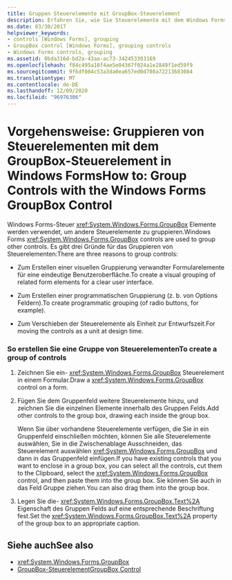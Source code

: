 ```yaml
---
title: Gruppen Steuerelemente mit GroupBox-Steuerelement
description: Erfahren Sie, wie Sie Steuerelemente mit dem Windows Forms GroupBox-Steuerelement gruppieren, sodass Sie eine visuelle Gruppierung verwandter Elemente erstellen können.
ms.date: 03/30/2017
helpviewer_keywords:
- controls [Windows Forms], grouping
- GroupBox control [Windows Forms], grouping controls
- Windows Forms controls, grouping
ms.assetid: 0bda316d-bd2a-43aa-ac73-342453303169
ms.openlocfilehash: f84c495a18f4ae5e04367f024a1e2849f1ed59f9
ms.sourcegitcommit: 9f6df084c53a3da0ea657ed0d708a72213683084
ms.translationtype: MT
ms.contentlocale: de-DE
ms.lasthandoff: 12/09/2020
ms.locfileid: "96976306"
---
```

# <a name="how-to-group-controls-with-the-windows-forms-groupbox-control"></a><span data-ttu-id="1cef4-103">Vorgehensweise: Gruppieren von Steuerelementen mit dem GroupBox-Steuerelement in Windows Forms</span><span class="sxs-lookup"><span data-stu-id="1cef4-103">How to: Group Controls with the Windows Forms GroupBox Control</span></span>
<span data-ttu-id="1cef4-104">Windows Forms-Steuer <xref:System.Windows.Forms.GroupBox> Elemente werden verwendet, um andere Steuerelemente zu gruppieren.</span><span class="sxs-lookup"><span data-stu-id="1cef4-104">Windows Forms <xref:System.Windows.Forms.GroupBox> controls are used to group other controls.</span></span> <span data-ttu-id="1cef4-105">Es gibt drei Gründe für das Gruppieren von Steuerelementen:</span><span class="sxs-lookup"><span data-stu-id="1cef4-105">There are three reasons to group controls:</span></span>  
  
- <span data-ttu-id="1cef4-106">Zum Erstellen einer visuellen Gruppierung verwandter Formularelemente für eine eindeutige Benutzeroberfläche.</span><span class="sxs-lookup"><span data-stu-id="1cef4-106">To create a visual grouping of related form elements for a clear user interface.</span></span>  
  
- <span data-ttu-id="1cef4-107">Zum Erstellen einer programmatischen Gruppierung (z. b. von Options Feldern).</span><span class="sxs-lookup"><span data-stu-id="1cef4-107">To create programmatic grouping (of radio buttons, for example).</span></span>  
  
- <span data-ttu-id="1cef4-108">Zum Verschieben der Steuerelemente als Einheit zur Entwurfszeit.</span><span class="sxs-lookup"><span data-stu-id="1cef4-108">For moving the controls as a unit at design time.</span></span>  
  
### <a name="to-create-a-group-of-controls"></a><span data-ttu-id="1cef4-109">So erstellen Sie eine Gruppe von Steuerelementen</span><span class="sxs-lookup"><span data-stu-id="1cef4-109">To create a group of controls</span></span>  
  
1. <span data-ttu-id="1cef4-110">Zeichnen Sie ein- <xref:System.Windows.Forms.GroupBox> Steuerelement in einem Formular.</span><span class="sxs-lookup"><span data-stu-id="1cef4-110">Draw a <xref:System.Windows.Forms.GroupBox> control on a form.</span></span>  
  
2. <span data-ttu-id="1cef4-111">Fügen Sie dem Gruppenfeld weitere Steuerelemente hinzu, und zeichnen Sie die einzelnen Elemente innerhalb des Gruppen Felds.</span><span class="sxs-lookup"><span data-stu-id="1cef4-111">Add other controls to the group box, drawing each inside the group box.</span></span>  
  
     <span data-ttu-id="1cef4-112">Wenn Sie über vorhandene Steuerelemente verfügen, die Sie in ein Gruppenfeld einschließen möchten, können Sie alle Steuerelemente auswählen, Sie in die Zwischenablage Ausschneiden, das Steuerelement auswählen <xref:System.Windows.Forms.GroupBox> und dann in das Gruppenfeld einfügen.</span><span class="sxs-lookup"><span data-stu-id="1cef4-112">If you have existing controls that you want to enclose in a group box, you can select all the controls, cut them to the Clipboard, select the <xref:System.Windows.Forms.GroupBox> control, and then paste them into the group box.</span></span> <span data-ttu-id="1cef4-113">Sie können Sie auch in das Feld Gruppe ziehen.</span><span class="sxs-lookup"><span data-stu-id="1cef4-113">You can also drag them into the group box.</span></span>  
  
3. <span data-ttu-id="1cef4-114">Legen Sie die- <xref:System.Windows.Forms.GroupBox.Text%2A> Eigenschaft des Gruppen Felds auf eine entsprechende Beschriftung fest.</span><span class="sxs-lookup"><span data-stu-id="1cef4-114">Set the <xref:System.Windows.Forms.GroupBox.Text%2A> property of the group box to an appropriate caption.</span></span>  
  
## <a name="see-also"></a><span data-ttu-id="1cef4-115">Siehe auch</span><span class="sxs-lookup"><span data-stu-id="1cef4-115">See also</span></span>

- <xref:System.Windows.Forms.GroupBox>
- [<span data-ttu-id="1cef4-116">GroupBox-Steuerelement</span><span class="sxs-lookup"><span data-stu-id="1cef4-116">GroupBox Control</span></span>](groupbox-control-windows-forms.md)
